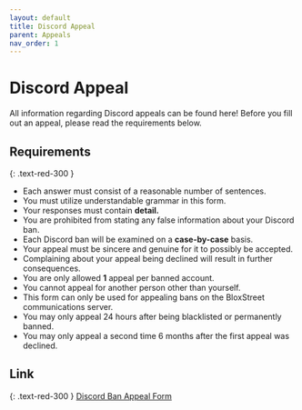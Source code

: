 ```yaml
---
layout: default
title: Discord Appeal
parent: Appeals
nav_order: 1
---
```


# Discord Appeal 
All information regarding Discord appeals can be found here! Before you fill out an appeal, please read the requirements below. 

## Requirements 
{: .text-red-300 }
- Each answer must consist of a reasonable number of sentences.
- You must utilize understandable grammar in this form.
- Your responses must contain **detail.**
- You are prohibited from stating any false information about your Discord ban. 
- Each Discord ban will be examined on a **case-by-case** basis. 
- Your appeal must be sincere and genuine for it to possibly be accepted.
- Complaining about your appeal being declined will result in further consequences.
- You are only allowed **1** appeal per banned account.
- You cannot appeal for another person other than yourself.
- This form can only be used for appealing bans on the BloxStreet communications server.
- You may only appeal 24 hours after being blacklisted or permanently banned.
- You may only appeal a second time 6 months after the first appeal was declined.

## Link 
{: .text-red-300 }
[Discord Ban Appeal Form](https://docs.google.com/forms/d/e/1FAIpQLSf2dKMKHNUG3angw5hkBjJ-50IKcRDHsKtluTSpTE2qgiSgUg/viewform)
